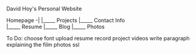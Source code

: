 David Hoy's Personal Website

Homepage -|
          |_____ Projects 
          |_____ Contact Info                    
          |_____ Resume
          |_____ Blog 
          |_____ Photos

To Do:
choose font
upload resume
record project videos 
write paragraph explaining the film photos
ssl
